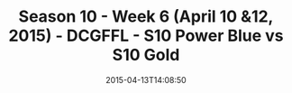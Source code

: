 ---
title: Season 10 - Week 6 (April 10 &12, 2015) - DCGFFL - S10 Power Blue vs S10 Gold
teams-score:
- team: _teams/s10-power-blue.md
  score:
- team: _teams/s10-gold.md
  score: 13
mvp: Mike H. (Power Blue), Bryan S. (Gold)
game-ball: N/A
season: 10
week: 6
date: '2015-04-13T14:08:50'
pageid: season-10-week-six-4434-vs-4427
---